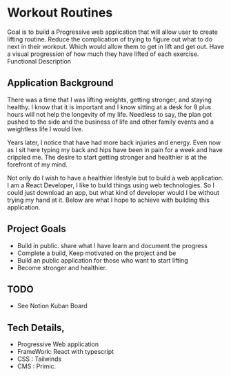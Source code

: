 # Workout Routines

Goal is to build a Progressive web application that will allow user to create lifting routine. Reduce the complication of trying to figure out what to do next in their workout. Which would allow them to get in lift and get out. Have a visual progression of how much they have lifted of each exercise.
Functional Description

## Application Background

There was a time that I was lifting weights, getting stronger, and staying healthy. I know that it is important and I know sitting at a desk for 8 plus hours will not help the longevity of my life. Needless to say, the plan got pushed to the side and the business of life and other family events and a weightless life I would live.

Years later, I notice that have had more back injuries and energy. Even now as I sit here typing my back and hips have been in pain for a week and have crippled me. The desire to start getting stronger and healthier is at the forefront of my mind. 

Not only do I wish to have a healthier lifestyle but to build a web application. I am a React Developer, I like to build things using web technologies. So I could just download an app, but what kind of developer would I be without trying my hand at it. Below are what I hope to achieve with building this application. 

## Project Goals

- Build in public. share what I have learn and document the progress
- Complete a build, Keep motivated on the project and be
- Build an public application for those who want to start lifting
- Become stronger and healthier.
## TODO
 - See Notion Kuban Board

## Tech Details, 

- Progressive Web application
- FrameWork: React with typescript
- CSS : Tailwinds
- CMS : Primic. 